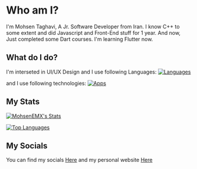 # Who am I?
I'm Mohsen Taghavi, A Jr. Software Developer from Iran.
I know C++ to some extent and did Javascript and Front-End stuff for 1 year. And now, Just completed some Dart courses. I'm learning Flutter now.
## What do I do?
I'm interseted in UI/UX Design and I use following Languages:
[![Languages](https://skillicons.dev/icons?i=html,css,js,dart,flutter,kotlin&theme=dark)](#)



and I use following technologies:
[![Apps](https://skillicons.dev/icons?i=discord,ps,pr,arduino,github,unity,vscode,visualstudio&theme=dark)](#)

## My Stats
<a href="http://www.github.com/MohsenEMX"><img src="https://github-readme-stats.vercel.app/api?username=MohsenEMX&show_icons=true&hide=&count_private=true&title_color=0891b2&text_color=ffffff&icon_color=ffffff&bg_color=1c1917&hide_border=true&show_icons=true" alt="MohsenEMX's Stats" /></a>



<a href="https://github.com/MohsenEMX" align="left"><img src="https://github-readme-stats.vercel.app/api/top-langs/?username=MohsenEMX&langs_count=10&title_color=0891b2&text_color=ffffff&icon_color=ffffff&bg_color=1c1917&hide_border=true&locale=en&custom_title=Top%20%Languages" alt="Top Languages" /></a>
## My Socials
You can find my socials [Here](https://s.nashef.ir/?u=social) and my personal website [Here](https://en.mohsentaghavi.ir)
